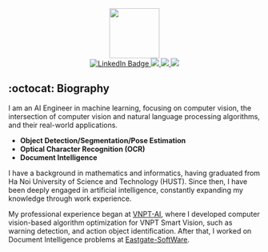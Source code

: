 <div id="header" align="center">
    <img src="https://media.giphy.com/media/13HBDT4QSTpveU/giphy.gif" width="100"/>
</div>

<div id="badges" align="center">
  <a href="https://www.linkedin.com/in/tuong-tran-ngoc-885482154">
    <img src="https://img.shields.io/badge/LinkedIn-blue?style=for-the-badge&logo=linkedin&logoColor=white" alt="LinkedIn Badge"/>
  </a>
  <a href="https://github.com/tuongtranngoc">
    <img src="https://img.shields.io/badge/GitHub-100000?style=for-the-badge&logo=github&logoColor=white"/>
  </a>
  <a href="https://leetcode.com/ngoctuongwindy/">
    <img src="https://img.shields.io/badge/-LeetCode-FFA116?style=for-the-badge&logo=LeetCode&logoColor=black"/>
  </a>
  <a href="https://www.kaggle.com/ngoctuongwindy">
    <img src="https://img.shields.io/badge/Kaggle-20BEFF?style=for-the-badge&logo=Kaggle&logoColor=white"/>
  </a>
</div>

## :octocat: Biography
I am an AI Engineer in machine learning, focusing on computer vision, the intersection of computer vision and natural language processing algorithms, and their real-world applications.
+ **Object Detection/Segmentation/Pose Estimation**
+ **Optical Character Recognition (OCR)**
+ **Document Intelligence**

I have a background in mathematics and informatics, having graduated from Ha Noi University of Science and Technology (HUST). Since then, I have been deeply engaged in artificial intelligence, constantly expanding my knowledge through work experience.

My professional experience began at [VNPT-AI](https://icenter.ai/vi), where I developed computer vision-based algorithm optimization for VNPT Smart Vision, such as warning detection, and action object identification. After that, I worked on Document Intelligence problems at [Eastgate-SoftWare](https://eastgate-software.com/).
